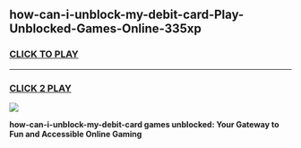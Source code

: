
## how-can-i-unblock-my-debit-card-Play-Unblocked-Games-Online-335xp
<h3>
<a href="https://premium76.site?title=how-can-i-unblock-my-debit-card&ref=25A">CLICK TO PLAY</a></h3>
<hr>

<h3>
<a href="https://premium76.site?title=how-can-i-unblock-my-debit-card&ref=25A">CLICK 2 PLAY</a>
  
</h3>

<a href="https://premium76.site?title=how-can-i-unblock-my-debit-card&ref=25A"><img src="https://clearcache.store/games.png"></a>


**how-can-i-unblock-my-debit-card games unblocked: Your Gateway to Fun and Accessible Online Gaming**
